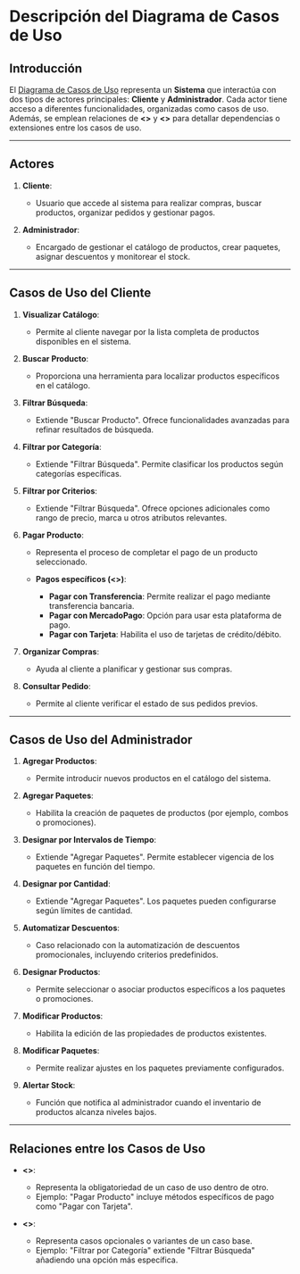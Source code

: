 # Descripción del Diagrama de Casos de Uso

## Introducción
El [Diagrama de Casos de Uso](https://github.com/NicolasJavierSosa/ProyectoIntegrador-POO2-2024/blob/main/Imagenes/Diagrama%20de%20Casos%20de%20Uso%20.jpg) representa un **Sistema** que interactúa con dos tipos de actores principales: **Cliente** y **Administrador**. Cada actor tiene acceso a diferentes funcionalidades, organizadas como casos de uso. Además, se emplean relaciones de **<<include>>** y **<<extend>>** para detallar dependencias o extensiones entre los casos de uso.

---

## Actores

1. **Cliente**:
   - Usuario que accede al sistema para realizar compras, buscar productos, organizar pedidos y gestionar pagos.

2. **Administrador**:
   - Encargado de gestionar el catálogo de productos, crear paquetes, asignar descuentos y monitorear el stock.

---

## Casos de Uso del Cliente

1. **Visualizar Catálogo**:
   - Permite al cliente navegar por la lista completa de productos disponibles en el sistema.

2. **Buscar Producto**:
   - Proporciona una herramienta para localizar productos específicos en el catálogo.

3. **Filtrar Búsqueda**:
   - Extiende "Buscar Producto". Ofrece funcionalidades avanzadas para refinar resultados de búsqueda.

4. **Filtrar por Categoría**:
   - Extiende "Filtrar Búsqueda". Permite clasificar los productos según categorías específicas.

5. **Filtrar por Criterios**:
   - Extiende "Filtrar Búsqueda". Ofrece opciones adicionales como rango de precio, marca u otros atributos relevantes.

6. **Pagar Producto**:
   - Representa el proceso de completar el pago de un producto seleccionado.

   - **Pagos específicos (<<include>>)**:
     - **Pagar con Transferencia**: Permite realizar el pago mediante transferencia bancaria.
     - **Pagar con MercadoPago**: Opción para usar esta plataforma de pago.
     - **Pagar con Tarjeta**: Habilita el uso de tarjetas de crédito/débito.

7. **Organizar Compras**:
   - Ayuda al cliente a planificar y gestionar sus compras.

8. **Consultar Pedido**:
   - Permite al cliente verificar el estado de sus pedidos previos.

---

## Casos de Uso del Administrador

1. **Agregar Productos**:
   - Permite introducir nuevos productos en el catálogo del sistema.

2. **Agregar Paquetes**:
   - Habilita la creación de paquetes de productos (por ejemplo, combos o promociones).

3. **Designar por Intervalos de Tiempo**:
   - Extiende "Agregar Paquetes". Permite establecer vigencia de los paquetes en función del tiempo.

4. **Designar por Cantidad**:
   - Extiende "Agregar Paquetes". Los paquetes pueden configurarse según límites de cantidad.

5. **Automatizar Descuentos**:
   - Caso relacionado con la automatización de descuentos promocionales, incluyendo criterios predefinidos.

6. **Designar Productos**:
   - Permite seleccionar o asociar productos específicos a los paquetes o promociones.

7. **Modificar Productos**:
   - Habilita la edición de las propiedades de productos existentes.

8. **Modificar Paquetes**:
   - Permite realizar ajustes en los paquetes previamente configurados.

9. **Alertar Stock**:
   - Función que notifica al administrador cuando el inventario de productos alcanza niveles bajos.

---

## Relaciones entre los Casos de Uso

- **<<include>>**:
   - Representa la obligatoriedad de un caso de uso dentro de otro.
   - Ejemplo: "Pagar Producto" incluye métodos específicos de pago como "Pagar con Tarjeta".

- **<<extend>>**:
   - Representa casos opcionales o variantes de un caso base.
   - Ejemplo: "Filtrar por Categoría" extiende "Filtrar Búsqueda" añadiendo una opción más específica.


